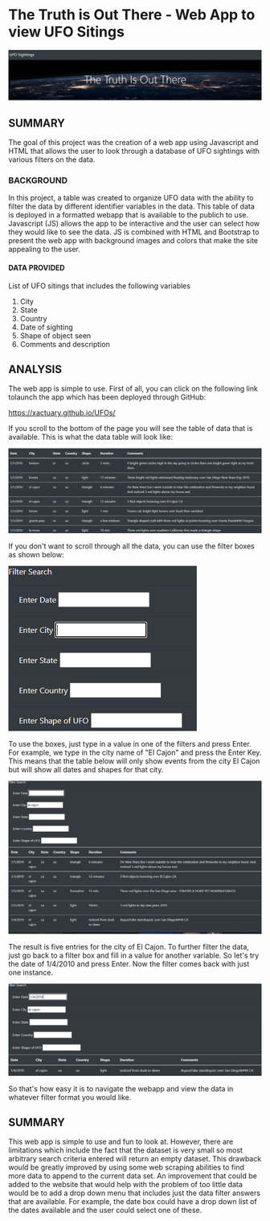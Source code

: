# The Truth is Out There - Web App to view UFO Sitings
![](https://github.com/xactuary/UFOs/blob/main/Resources/title.PNG)
## SUMMARY
The goal of this project was the creation of a web app using Javascript and HTML that allows the user to look through a database of UFO sightings with various filters on the data.
### BACKGROUND
In this project, a table was created to organize UFO data with the ability to filter the data by different identifier variables in the data.  This table of data is deployed in a formatted webapp that is available to the publich to use.  Javascript (JS) allows the app to be interactive and the user can select how they would like to see the data.  JS is combined with HTML and Bootstrap to present the web app with background images and colors that make the site appealing to the user.  

#### DATA PROVIDED
List of UFO sitings that includes the following variables
1. City
2. State
3. Country
4. Date of sighting
5. Shape of object seen
6. Comments and description

## ANALYSIS

The web app is simple to use.  First of all, you can click on the following link tolaunch the app which has been deployed through GitHub:

https://xactuary.github.io/UFOs/ 

If you scroll to the bottom of the page you will see the table of data that is available.  This is what the data table will look like:

![](https://github.com/xactuary/UFOs/blob/main/Resources/datasample.PNG)

If you don't want to scroll through all the data, you can use the filter boxes as shown below:

![](https://github.com/xactuary/UFOs/blob/main/Resources/filter.PNG)

To use the boxes, just type in a value in one of the filters and press Enter.  For example, we type in the city name of "El Cajon" and press the Enter Key.  
This means that the table below will only show events from the city El Cajon but will show all dates and shapes for that city.  

![](https://github.com/xactuary/UFOs/blob/main/Resources/elcajon.PNG)

The result is five entries for the city of El Cajon.  To further filter the data, just go back to a filter box and fill in a value for another variable.  So let's try the date of 1/4/2010 and press Enter.  Now the filter comes back with just one instance.

![](https://github.com/xactuary/UFOs/blob/main/Resources/searchresult.PNG)

So that's how easy it is to navigate the webapp and view the data in whatever filter format you would like.


## SUMMARY
This web app is simple to use and fun to look at.  However, there are limitations which include the fact that the dataset is very small so most arbitrary search criteria entered will return an empty dataset.  This drawback would be greatly improved by using some web scraping abilities to find more data to append to the current data set.  An improvement that could be added to the website that would help with the problem of too little data would be to add a drop down menu that includes just the data filter answers that are available.  For example, the date box could have a drop down list of the dates available and the user could select one of these.  


